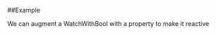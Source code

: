 
<!---
FrozenIsBool True
-->

##Example

We can augment a Watch<DoStr>With<NameStr>Bool with a property to make it reactive